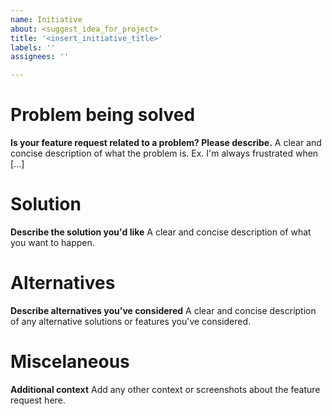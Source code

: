 ```yaml
---
name: Initiative
about: <suggest_idea_for_project>
title: '<insert_initiative_title>'
labels: ''
assignees: ''

---
```


# Problem being solved
**Is your feature request related to a problem? Please describe.**
A clear and concise description of what the problem is. Ex. I'm always frustrated when [...]

# Solution
**Describe the solution you'd like**
A clear and concise description of what you want to happen.

# Alternatives
**Describe alternatives you've considered**
A clear and concise description of any alternative solutions or features you've considered.

# Miscelaneous
**Additional context**
Add any other context or screenshots about the feature request here.
